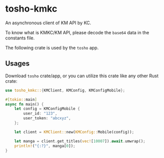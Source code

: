 # tosho-kmkc

An asynchronous client of KM API by KC.

To know what is KMKC/KM API, please decode the `base64` data in the constants file.

The following crate is used by the `tosho` app.

## Usages

Download `tosho` crate/app, or you can utilize this crate like any other Rust crate:

```rust
use tosho_kmkc::{KMClient, KMConfig, KMConfigMobile};

#[tokio::main]
async fn main() {
    let config = KMConfigMobile {
        user_id: "123",
        user_token: "abcxyz",
    };

    let client = KMClient::new(KMConfig::Mobile(config));

    let manga = client.get_titles(vec![10007]).await.umwrap();
    println!("{:?}", manga[0]);
}
```
